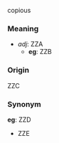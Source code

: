 copious
### Meaning
+ _adj_: ZZA
	+ __eg__: ZZB

### Origin

ZZC

### Synonym

__eg__: ZZD

+ ZZE


